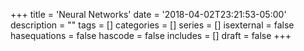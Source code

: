 +++
title = 'Neural Networks'
date = '2018-04-02T23:21:53-05:00'
description = ""
tags = []
categories = []
series = []
isexternal = false
hasequations = false
hascode = false
includes = []
draft = false
+++
